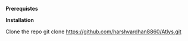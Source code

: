 **Prerequistes**


**Installation**

Clone the repo
git clone https://github.com/harshvardhan8860/Atlys.git
